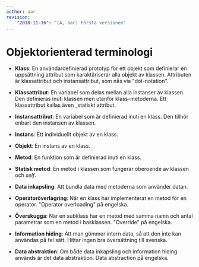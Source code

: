 ```yaml
---
author: aar
revision:
    "2018-11-16": "(A, aar) Första versionen"
...
```

Objektorienterad terminologi
=======================

* **Klass**: En användardefinierad prototyp för ett objekt som definierar en uppsättning attribut som karaktäriserar alla objekt av klassen. Attributen är klassattribut och instansattribut, som nås via "dot-notation".

* **Klassattribut**: En variabel som delas mellan alla instanser av klassen. Den definieras inuti klassen men utanför klass-metoderna. Ett klassattribut kallas även _statiskt attribut.

* **Instansattribut**: En variabel som är definierad inuti en klass. Den tillhör enbart den instansen av klassen.

* **Instans**: Ett individuellt objekt av en klass.

* **Objekt**: En instans av en klass.

* **Metod**: En funktion som är definierad inuti en klass.

* **Statisk metod**: En metod i klassen som fungerar oberoende av klassen och _self_.

* **Data inkapsling**: Att bundla data med metoderna som använder datan.

* **Operatoröverlagring**: När en klass har implementerat en metod för en operator. "Operator overloading" på engelska.

* **Överskugga**: När en subklass har en metod med samma namn och antal parametrar som en metod i basklassen. "Override" på engelska. 

* **Information hiding**: Att man gömmer intern data, så att den inte kan användas på fel sätt. Hittar ingen bra översättning till svenska.

* **Data abstraktion**: Om både data inkapsling och information hiding används är det data abstraktion. Data abstraction på engelska.